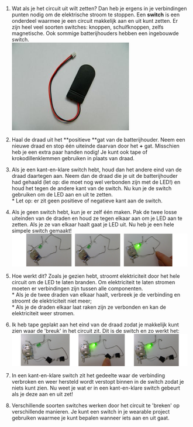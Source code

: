 1. Wat als je het circuit uit wilt zetten? Dan heb je ergens in je verbindingen punten nodig om de elektrische stroom te stoppen. Een **switch** is een onderdeel waarmee je een circuit makkelijk aan en uit kunt zetten. Er zijn heel veel soorten switches: knoppen, schuifknoppen, zelfs magnetische. Ook sommige batterijhouders hebben een ingebouwde switch.  
   ![](/assets/DSCN1112.JPG)

2. Haal de draad uit het **positieve **gat van de batterijhouder. Neem een nieuwe draad en stop één uiteinde daarvan door het **+** gat. Misschien heb je een extra paar handen nodig! Je kunt ook tape of krokodillenklemmen gebruiken in plaats van draad.

3. Als je een kant-en-klare switch hebt, houd dan het andere eind van de draad daartegen aan. Neem dan de draad die je uit de batterijhouder had gehaald \(let op: die moet nog wel verbonden zijn met de LED!\) en houd het tegen de andere kant van de switch. Nu kun je de switch gebruiken om de LED aan en uit te zetten.  
   \* Let op: er zit geen positieve of negatieve kant aan de switch.

4. Als je geen switch hebt, kun je er zelf één maken. Pak de twee losse uiteinden van de draden en houd ze tegen elkaar aan om je LED aan te zetten. Als je ze van elkaar haalt gaat je LED uit. Nu heb je een hele simpele switch gemaakt!  
   ![](assets/switch_diy_thread_abc_120_650.png)

5. Hoe werkt dit? Zoals je gezien hebt, stroomt elektriciteit door het hele circuit om de LED te laten branden. Om elektriciteit te laten stromen moeten er verbindingen zijn tussen alle componenten.  
   \* Als je de twee draden van elkaar haalt, verbreek je de verbinding en stroomt de elektriciteit niet meer;  
   \* Als je de draden elkaar laat raken zijn ze verbonden en kan de elektriciteit weer stromen.

6. Ik heb tape geplakt aan het eind van de draad zodat je makkelijk kunt zien waar de 'breuk' in het circuit zit. Dit is de switch en zo werkt het:  
   ![](assets/switch_diy_tape_abc_120_650.png)

7. In een kant-en-klare switch zit het gedeelte waar de verbinding verbroken en weer hersteld wordt verstopt binnen in de switch zodat je niets kunt zien. Nu weet je wat er in een kant-en-klare switch gebeurt als je deze aan en uit zet!

8. Verschillende soorten switches werken door het circuit te 'breken' op verschillende manieren. Je kunt een switch in je wearable project gebruiken waarmee je kunt bepalen wanneer iets aan en uit gaat.



